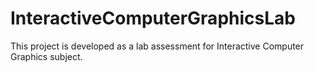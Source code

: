 # InteractiveComputerGraphicsLab
This project is developed as a lab assessment for Interactive Computer Graphics subject.

